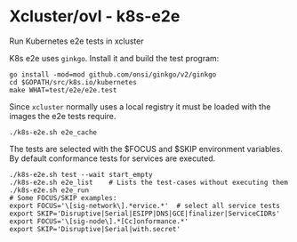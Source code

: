 # Xcluster/ovl - k8s-e2e

Run Kubernetes e2e tests in xcluster


K8s e2e uses `ginkgo`. Install it and build the test program:
```
go install -mod=mod github.com/onsi/ginkgo/v2/ginkgo
cd $GOPATH/src/k8s.io/kubernetes
make WHAT=test/e2e/e2e.test
```

Since `xcluster` normally uses a local registry it must be loaded with
the images the e2e tests require.

```
./k8s-e2e.sh e2e_cache
```

The tests are selected with the $FOCUS and $SKIP environment
variables. By default conformance tests for services are executed.

```
./k8s-e2e.sh test --wait start_empty
./k8s-e2e.sh e2e_list    # Lists the test-cases without executing them
./k8s-e2e.sh e2e_run
# Some FOCUS/SKIP examples:
export FOCUS='\[sig-network\].*ervice.*'  # select all service tests
export SKIP='Disruptive|Serial|ESIPP|DNS|GCE|finalizer|ServiceCIDRs'
export FOCUS='\[sig-node\].*[Cc]onformance.*'
export SKIP='Disruptive|Serial|with.secret'
```
